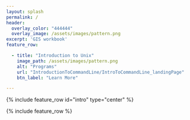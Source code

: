 ```yaml
---
layout: splash
permalink: /
header:
  overlay_color: "444444"
  overlay_image: /assets/images/pattern.png
excerpt: 'GIS workbook'
feature_row:

  - title: "Introduction to Unix"
    image_path: /assets/images/pattern.png
    alt: "Programs"
    url: "IntroductionToCommandLine/IntroToCommandLine_landingPage"
    btn_label: "Learn More"

---
```




{% include feature_row id="intro" type="center" %}

{% include feature_row %}
